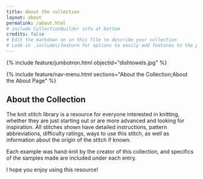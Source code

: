 ```yaml
---
title: About the collection
layout: about
permalink: /about.html
# include CollectionBuilder info at bottom
credits: false
# Edit the markdown on in this file to describe your collection
# Look in _includes/feature for options to easily add features to the page
---
```


{% include feature/jumbotron.html objectid="dishtowels.jpg" %}

{% include feature/nav-menu.html sections="About the Collection;About the About Page" %}

## About the Collection
The knit stitch library is a resource for everyone interested in knitting, whether they are just starting out or are more advanced and looking for inspiration. All stitches shown have detailed instructions, pattern abbreviations, difficulty ratings, ways to use this stitch, as well as information about the origin of the stitch if known. 

Each example was hand-knit by the creator of this collection, and specifics of the samples made are included under each entry. 

I hope you enjoy using this resource!
